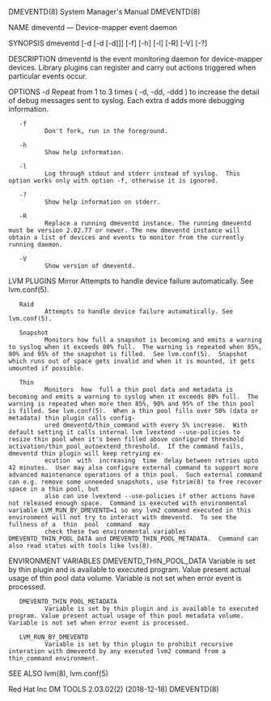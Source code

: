 DMEVENTD(8)                                                                                                                                     System Manager's Manual                                                                                                                                     DMEVENTD(8)

NAME
       dmeventd — Device-mapper event daemon

SYNOPSIS
       dmeventd [-d [-d [-d]]] [-f] [-h] [-l] [-R] [-V] [-?]

DESCRIPTION
       dmeventd is the event monitoring daemon for device-mapper devices.  Library plugins can register and carry out actions triggered when particular events occur.

OPTIONS
       -d
              Repeat from 1 to 3 times ( -d, -dd, -ddd ) to increase the detail of debug messages sent to syslog.  Each extra d adds more debugging information.

       -f
              Don't fork, run in the foreground.

       -h
              Show help information.

       -l
              Log through stdout and stderr instead of syslog.  This option works only with option -f, otherwise it is ignored.

       -?
              Show help information on stderr.

       -R
              Replace a running dmeventd instance. The running dmeventd must be version 2.02.77 or newer. The new dmeventd instance will obtain a list of devices and events to monitor from the currently running daemon.

       -V
              Show version of dmeventd.

LVM PLUGINS
       Mirror
              Attempts to handle device failure automatically. See lvm.conf(5).

       Raid
              Attempts to handle device failure automatically. See lvm.conf(5).

       Snapshot
              Monitors how full a snapshot is becoming and emits a warning to syslog when it exceeds 80% full.  The warning is repeated when 85%, 90% and 95% of the snapshot is filled.  See lvm.conf(5).  Snapshot which runs out of space gets invalid and when it is mounted, it gets umounted if possible.

       Thin
              Monitors  how  full a thin pool data and metadata is becoming and emits a warning to syslog when it exceeds 80% full.  The warning is repeated when more then 85%, 90% and 95% of the thin pool is filled. See lvm.conf(5).  When a thin pool fills over 50% (data or metadata) thin plugin calls config‐
              ured dmeventd/thin_command with every 5% increase.  With default setting it calls internal lvm lvextend --use-policies to resize thin pool when it's been filled above configured threshold activation/thin_pool_autoextend_threshold.  If the command fails, dmeventd thin plugin will keep retrying ex‐
              ecution  with  increasing  time  delay between retries upto 42 minutes.  User may also configure external command to support more advanced maintenance operations of a thin pool.  Such external command can e.g. remove some unneeded snapshots, use fstrim(8) to free recover space in a thin pool, but
              also can use lvextend --use-policies if other actions have not released enough space.  Command is executed with environmental variable LVM_RUN_BY_DMEVENTD=1 so any lvm2 command executed in this environment will not try to interact with dmeventd.  To see the fullness of a  thin  pool  command  may
              check these two environmental variables DMEVENTD_THIN_POOL_DATA and DMEVENTD_THIN_POOL_METADATA.  Command can also read status with tools like lvs(8).

ENVIRONMENT VARIABLES
       DMEVENTD_THIN_POOL_DATA
              Variable is set by thin plugin and is available to executed program. Value present actual usage of thin pool data volume. Variable is not set when error event is processed.

       DMEVENTD_THIN_POOL_METADATA
              Variable is set by thin plugin and is available to executed program. Value present actual usage of thin pool metadata volume. Variable is not set when error event is processed.

       LVM_RUN_BY_DMEVENTD
              Variable is set by thin plugin to prohibit recursive interation with dmeventd by any executed lvm2 command from a thin_command environment.

SEE ALSO
       lvm(8), lvm.conf(5)

Red Hat Inc                                                                                                                                 DM TOOLS 2.03.02(2) (2018-12-18)                                                                                                                                DMEVENTD(8)
